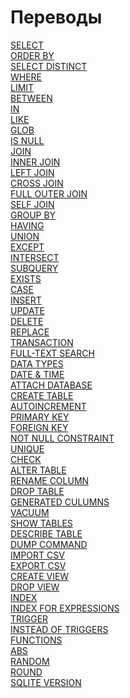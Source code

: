 # Переводы ############################

[SELECT][SELECT]   
[ORDER BY][ORDER]   
[SELECT DISTINCT][DISTINCT]   
[WHERE][WHERE]  
[LIMIT][LIMIT]  
[BETWEEN][BETWEEN]  
[IN][IN]  
[LIKE][LIKE]  
[GLOB][GLOB]  
[IS NULL][IS NULL]  
[JOIN][JOIN]  
[INNER JOIN][INNER JOIN]  
[LEFT JOIN][LEFT JOIN]  
[CROSS JOIN][CROSS JOIN]  
[FULL OUTER JOIN][FULL OUTER JOIN]  
[SELF JOIN][SELF JOIN]  
[GROUP BY][GROUP BY]  
[HAVING][HAVING]  
[UNION][UNION]  
[EXCEPT][EXCEPT]  
[INTERSECT][INTERSECT]  
[SUBQUERY][SUBQUERY]   
[EXISTS][EXISTS]  
[CASE][CASE]  
[INSERT][INSERT]  
[UPDATE][UPDATE]  
[DELETE][DELETE]  
[REPLACE][REPLACE]  
[TRANSACTION][TRANSACTION]  
[FULL-TEXT SEARCH][FULL-TEXT SEARCH]   
[DATA TYPES][DATA TYPES]   
[DATE & TIME][DATE & TIME]   
[ATTACH DATABASE][ATTACH DATABASE]   
[CREATE TABLE][CREATE TABLE]   
[AUTOINCREMENT][AUTOINCREMENT]   
[PRIMARY KEY][PRIMARY KEY]   
[FOREIGN KEY][FOREIGN KEY]   
[NOT NULL CONSTRAINT][NOT NULL CONSTRAINT]   
[UNIQUE][UNIQUE]   
[CHECK][CHECK]   
[ALTER TABLE][ALTER TABLE]   
[RENAME COLUMN][RENAME COLUMN]   
[DROP TABLE][DROP TABLE]   
[GENERATED CULUMNS][GENERATED CULUMNS]   
[VACUUM][VACUUM]   
[SHOW TABLES][SHOW TABLES]   
[DESCRIBE TABLE][DESCRIBE TABLE]   
[DUMP COMMAND][DUMP COMMAND]   
[IMPORT CSV][IMPORT CSV]   
[EXPORT CSV][EXPORT CSV]   
[CREATE VIEW][CREATE VIEW]   
[DROP VIEW][DROP VIEW]   
[INDEX][INDEX]   
[INDEX FOR EXPRESSIONS][INDEX FOR EXPRESSIONS]   
[TRIGGER][TRIGGER]   
[INSTEAD OF TRIGGERS][INSTEAD OF TRIGGERS]   
[FUNCTIONS][FUNCTIONS]   
[ABS][ABS]   
[RANDOM][RANDOM]   
[ROUND][ROUND]   
[SQLITE VERSION][SQLITE VERSION]   

[SELECT]:                 ./01_Select/translate.md
[ORDER]:                  ./02_OrderBy/translate.md
[DISTINCT]:               ./03_SelectDistinct/translate.md
[WHERE]:                  ./04_Where/translate.md
[LIMIT]:                  ./05_Limit/translate.md
[BETWEEN]:                ./06_Between/translate.md
[IN]:                     ./07_In/translate.md
[LIKE]:                   ./08_Like/translate.md
[GLOB]:                   ./09_Glob/translate.md
[IS NULL]:                ./10_IsNull/translate.md
[JOIN]:                   ./11_Join/translate.md
[INNER JOIN]:             ./12_InnerJoin/translate.md
[LEFT JOIN]:              ./13_LeftJoin/translate.md
[CROSS JOIN]:             ./14_CrossJoin/translate.md
[FULL OUTER JOIN]:        ./15_FullOuterJoin/translate.md
[SELF JOIN]:              ./16_SelfJoin/translate.md
[GROUP BY]:               ./17_GroupBy/translate.md
[HAVING]:                 ./18_Having/translate.md
[UNION]:                  ./19_Union/translate.md
[EXCEPT]:                 ./20_Except/translate.md
[INTERSECT]:              ./21_Intersect/translate.md
[SUBQUERY]:               ./22_Subquery/translate.md
[EXISTS]:                 ./23_Exists/translate.md
[CASE]:                   ./24_Case/translate.md
[INSERT]:                 ./25_Insert/translate.md
[UPDATE]:                 ./26_Update/translate.md
[DELETE]:                 ./27_Delete/translate.md
[REPLACE]:                ./28_Replace/translate.md
[TRANSACTION]:            ./29_Transaction/translate.md
[FULL-TEXT SEARCH]:       ./30_FullTextSearch/translate.md
[DATA TYPES]:             ./31_DataTypes/translate.md
[DATE & TIME]:            ./32_DateAndTime/translate.md
[ATTACH DATABASE]:        ./33_AttachDatabase/translate.md
[CREATE TABLE]:           ./34_CreateTable/translate.md
[AUTOINCREMENT]:          ./35_Autoincrement/translate.md
[PRIMARY KEY]:            ./36_PrimaryKey/translate.md
[FOREIGN KEY]:            ./37_ForeignKey/translate.md
[NOT NULL CONSTRAINT]:    ./38_NotNullConstraint/translate.md
[UNIQUE]:                 ./39_UniqueConstraint/translate.md
[CHECK]:                  ./40_CheckConstraint/translate.md
[ALTER TABLE]:            ./41_AlterTable/translate.md
[RENAME COLUMN]:          ./42_RenameColumn/translate.md
[DROP TABLE]:             ./43_DropTable/translate.md
[GENERATED CULUMNS]:      ./44_GeneratedColumns/translate.md
[VACUUM]:                 ./45_Vacuum/translate.md
[SHOW TABLES]:            ./46_ShowTables/translate.md
[DESCRIBE TABLE]:         ./47_DescribeTable/translate.md
[DUMP COMMAND]:           ./48_DumpCommand/translate.md
[IMPORT CSV]:             ./49_ImportCSV/translate.md
[EXPORT CSV]:             ./50_ExportCSV/translate.md
[CREATE VIEW]:            ./51_CreateView/translate.md
[DROP VIEW]:              ./52_DropView/translate.md
[INDEX]:                  ./53_Index/translate.md
[INDEX FOR EXPRESSIONS]:  ./54_IndexForExpressions/translate.md
[TRIGGER]:                ./55_Trigger/translate.md
[INSTEAD OF TRIGGERS]:    ./56_InsteadOfTrigger/translate.md
[FUNCTIONS]:              ./57_Functions/translate.md
[ABS]:                    ./58_ABS/translate.md
[RANDOM]:                 ./59_Random/translate.md
[ROUND]:                  ./60_Round/translate.md
[SQLITE VERSION]:         ./61_SqliteVersion/translate.md